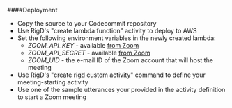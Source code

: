  ####Deployment
- Copy the source to your Codecommit repository
- Use RigD's "create lambda function" activity to deploy to AWS
- Set the following environment variables in the newly created lambda:
    - *ZOOM_API_KEY* - available [from Zoom](https://support.zoom.us/hc/en-us/community/posts/115010739366-How-to-find-API-Key-API-Secret-)
    - *ZOOM_API_SECRET* - available [from Zoom](https://support.zoom.us/hc/en-us/community/posts/115010739366-How-to-find-API-Key-API-Secret-)
    - *ZOOM_UID* - the e-mail ID of the Zoom account that will host the meeting
- Use RigD's "create rigd custom activity" command to define your meeting-starting activity
- Use one of the sample utterances your provided in the activity definition to start a Zoom meeting
